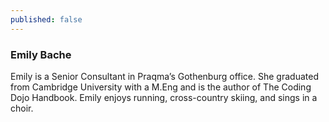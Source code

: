 ```yaml
---
published: false
---
```

### Emily Bache

Emily is a Senior Consultant in Praqma’s Gothenburg office. She graduated from Cambridge University with a M.Eng and is the author of The Coding Dojo Handbook. Emily enjoys running, cross-country skiing, and sings in a choir.